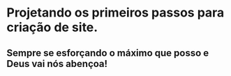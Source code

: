 # Projetando os primeiros passos para criação de site.
## Sempre se esforçando o máximo que posso e Deus vai nós abençoa!
